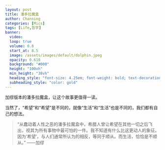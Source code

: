 ```yaml
---
layout: post
title: 潘多拉魔盒
author: Channing
categories: [Mics]
tags: [Life,哲学]
banner:
  video:
  loop: true
  volume: 0.8
  start_at: 8.5
  image: /assets/images/default/dolphin.jpeg
  opacity: 0.618
  background: "#000"
  height: "100vh"
  min_height: "38vh"
  heading_style: "font-size: 4.25em; font-weight: bold; text-decoration: underline"
  subheading_style: "color: gold"
---
```



加缪版本的潘多拉魔盒，让这个故事更值得一读。

当然了，“希望”和“希望”是不同的，就像“生活”和“生活”也是不同的，我们都有自己的想法。

> “从蠢动着人性之恶的潘多拉魔盒中，希腊人曾让希望在其他一切之后飞出，视其为所有事物中最可怕的一件。我不知道有什么比这更动人的象征。因为‘希望’，与人们通常所认为的相反，等同于顺从。而生活，恰恰是不顺从。”              ——加缪

